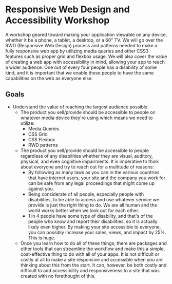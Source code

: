 # **Responsive Web Design and Accessibility Workshop**

A workshop geared toward making your application viewable on any device, whether it be a phone, a tablet, a desktop, or a 60" TV.  We will go over the RWD (Responsive Web Design) process and patterns needed to make a fully responsive web app by utilizing media queries and other CSS3 features such as proper grid and flexbox usage.  We will also cover the value of creating a web app with accessibility in mind, allowing your app to reach a wider audience.  One out of every four people has a disability of some kind, and it is important that we enable these people to have the same capabilities on the web as everyone else.

## **Goals**

- Understand the value of reaching the largest audience possible.
  - The product you sell/provide should be accessible to people on whatever media device they're using which means we need to utilize:
    - Media Queries
    - CSS Grid
    - CSS Flexbox
    - RWD patterns
  - The product you sell/provide should be accessible to people regardless of any disabilities whether they are visual, auditory, physical, and even cognitive impairments.  It is imperative to think about everyone and try to reach out for a multitude of reasons:
    - By following as many laws as you can in the various countries that have internet users, your site and the company you work for can be safe from any legal proceedings that might come up against you.
    - Being considerate of all people, especially people with disabilities, to be able to access and use whatever service we provide is just the right thing to do.  We are all human and the world works better when we look out for each other.
    - 1 in 4 people have some type of disability, and that's of the people who know and report their disabilities, so it is actually likely even higher.  By making your site accessible to everyone, you can possibly increase your sales, views, and impact by 25%.  This is huge.
  - Once you learn how to do all of these things, there are packages and other tools that can streamline the workflow and make this a simple, cost-effective thing to do with all of your apps.  It is not difficult or costly at all to make a site responsive and accessible when you are thinking about this from the start.  It can, however, be both costly and difficult to add accessibility and responsiveness to a site that was created with no forethought of this.